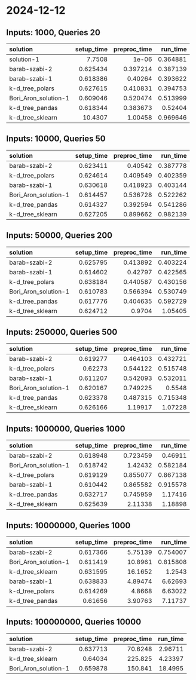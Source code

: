 # 2024-12-12

## Inputs: 1000, Queries 20

| solution             |   setup_time |   preproc_time |   run_time |
|:---------------------|-------------:|---------------:|-----------:|
| solution-1           |     7.7508   |       1e-06    |   0.364881 |
| barab-szabi-2        |     0.625434 |       0.397214 |   0.387139 |
| barab-szabi-1        |     0.618386 |       0.40264  |   0.393622 |
| k-d_tree_polars      |     0.627615 |       0.410831 |   0.394753 |
| Bori_Aron_solution-1 |     0.609046 |       0.520474 |   0.513999 |
| k-d_tree_pandas      |     0.618344 |       0.383673 |   0.52404  |
| k-d_tree_sklearn     |    10.4307   |       1.00458  |   0.969646 |

## Inputs: 10000, Queries 50

| solution             |   setup_time |   preproc_time |   run_time |
|:---------------------|-------------:|---------------:|-----------:|
| barab-szabi-2        |     0.623411 |       0.40542  |   0.387778 |
| k-d_tree_polars      |     0.624614 |       0.409549 |   0.402359 |
| barab-szabi-1        |     0.630618 |       0.418923 |   0.403144 |
| Bori_Aron_solution-1 |     0.614457 |       0.536728 |   0.522262 |
| k-d_tree_pandas      |     0.614327 |       0.392594 |   0.541286 |
| k-d_tree_sklearn     |     0.627205 |       0.899662 |   0.982139 |

## Inputs: 50000, Queries 200

| solution             |   setup_time |   preproc_time |   run_time |
|:---------------------|-------------:|---------------:|-----------:|
| barab-szabi-2        |     0.625795 |       0.413892 |   0.403224 |
| barab-szabi-1        |     0.614602 |       0.42797  |   0.422565 |
| k-d_tree_polars      |     0.638184 |       0.440587 |   0.430156 |
| Bori_Aron_solution-1 |     0.610783 |       0.566394 |   0.530749 |
| k-d_tree_pandas      |     0.617776 |       0.404635 |   0.592729 |
| k-d_tree_sklearn     |     0.624712 |       0.9704   |   1.05405  |

## Inputs: 250000, Queries 500

| solution             |   setup_time |   preproc_time |   run_time |
|:---------------------|-------------:|---------------:|-----------:|
| barab-szabi-2        |     0.619277 |       0.464103 |   0.432721 |
| k-d_tree_polars      |     0.62273  |       0.544122 |   0.515748 |
| barab-szabi-1        |     0.611207 |       0.542093 |   0.532011 |
| Bori_Aron_solution-1 |     0.620167 |       0.749225 |   0.5548   |
| k-d_tree_pandas      |     0.623378 |       0.487315 |   0.715348 |
| k-d_tree_sklearn     |     0.626166 |       1.19917  |   1.07228  |

## Inputs: 1000000, Queries 1000

| solution             |   setup_time |   preproc_time |   run_time |
|:---------------------|-------------:|---------------:|-----------:|
| barab-szabi-2        |     0.618948 |       0.723459 |   0.46911  |
| Bori_Aron_solution-1 |     0.618742 |       1.42432  |   0.582184 |
| k-d_tree_polars      |     0.619129 |       0.855077 |   0.867138 |
| barab-szabi-1        |     0.610442 |       0.865582 |   0.915578 |
| k-d_tree_pandas      |     0.632717 |       0.745959 |   1.17416  |
| k-d_tree_sklearn     |     0.625639 |       2.11338  |   1.18898  |

## Inputs: 10000000, Queries 1000

| solution             |   setup_time |   preproc_time |   run_time |
|:---------------------|-------------:|---------------:|-----------:|
| barab-szabi-2        |     0.617366 |        5.75139 |   0.754007 |
| Bori_Aron_solution-1 |     0.611419 |       10.8961  |   0.815808 |
| k-d_tree_sklearn     |     0.631595 |       16.1652  |   1.2543   |
| barab-szabi-1        |     0.638833 |        4.89474 |   6.62693  |
| k-d_tree_polars      |     0.614269 |        4.8668  |   6.63022  |
| k-d_tree_pandas      |     0.61656  |        3.90763 |   7.11737  |

## Inputs: 100000000, Queries 10000

| solution             |   setup_time |   preproc_time |   run_time |
|:---------------------|-------------:|---------------:|-----------:|
| barab-szabi-2        |     0.637713 |        70.6248 |    2.96711 |
| k-d_tree_sklearn     |     0.64034  |       225.825  |    4.23397 |
| Bori_Aron_solution-1 |     0.659878 |       150.841  |   18.4995  |
